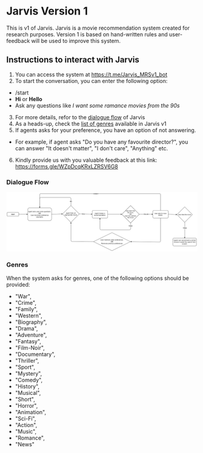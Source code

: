 # Jarvis Version 1

This is v1 of Jarvis. Jarvis is a movie recommendation system created for research purposes. Version 1 is based on hand-written rules and user-feedback will be used to improve this system.

## Instructions to interact with Jarvis
1. You can access the system at https://t.me/Jarvis_MRSv1_bot
2. To start the conversation, you can enter the following option:
 - /start
 - **Hi** or **Hello**
 - Ask any questions like *I want some ramance movies from the 90s*
3. For more details, refor to the [dialogue flow](Jarvis_dialogue_flow.png) of Jarvis
4. As a heads-up, check the [list of genres](#genres) available in Jarvis v1
5. If agents asks for your preference, you have an option of not answering.
 - For example, if agent asks "Do you have any favourite director?", you can answer "It doesn't matter", "I don't care", "Anything" etc.
6. Kindly provide us with you valuable feedback at this link: https://forms.gle/WZpDcqKRxLZRSV6G8

### Dialogue Flow
![Jarvis Dialogue Flow](Jarvis_dialogue_flow.png)

### Genres
When the system asks for genres, one of the following options should be provided:
- "War",
- "Crime",
- "Family",
- "Western",
- "Biography",
- "Drama",
- "Adventure",
- "Fantasy",
- "Film-Noir",
- "Documentary",
- "Thriller",
- "Sport",
- "Mystery",
- "Comedy",
- "History",
- "Musical",
- "Short",
- "Horror",
- "Animation",
- "Sci-Fi",
- "Action",
- "Music",
- "Romance",
- "News"
